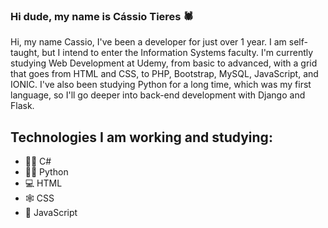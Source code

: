 ### Hi dude, my name is Cássio Tieres 🕷️


Hi, my name Cassio, I've been a developer for just over 1 year. I am self-taught, but I intend to enter the Information Systems faculty.
I'm currently studying Web Development at Udemy, from basic to advanced, with a grid that goes from HTML and CSS, to PHP, Bootstrap, MySQL, JavaScript, and IONIC. I've also been studying Python for a long time, which was my first language, so I'll go deeper into back-end development with Django and Flask. 

## Technologies I am working and studying:

* 👨‍💻 C#
* 👨‍⚕️ Python
* 💻 HTML
* 🕸️ CSS
* 🤖 JavaScript

